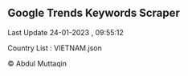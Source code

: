 

## Google Trends Keywords Scraper 
 
Last Update 24-01-2023 , 09:55:12

Country List :
VIETNAM.json



© Abdul Muttaqin 
